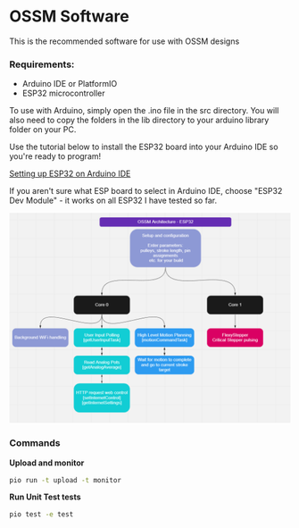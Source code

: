 # OSSM Software
This is the recommended software for use with OSSM designs

### Requirements:
- Arduino IDE or PlatformIO
- ESP32 microcontroller

To use with Arduino, simply open the .ino file in the src directory. You will also need to copy the folders in the lib directory to your arduino library folder on your PC.

Use the tutorial below to install the ESP32 board into your Arduino IDE so you're ready to program!

[Setting up ESP32 on Arduino IDE](https://randomnerdtutorials.com/installing-the-esp32-board-in-arduino-ide-windows-instructions/)

If you aren't sure what ESP board to select in Arduino IDE, choose "ESP32 Dev Module" - it works on all ESP32 I have tested so far.

![ESP32 Architecture](https://github.com/KinkyMakers/OSSM-hardware/blob/master/PlatformIO%20ESP32%20code/OSSM_ESP32/OSSM%20ESP32%20Architecture.png)


### Commands

**Upload and monitor**
```bash
pio run -t upload -t monitor
```

**Run Unit Test tests**
```bash
pio test -e test
```